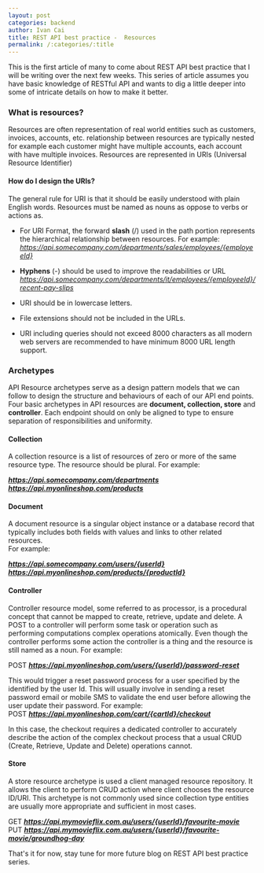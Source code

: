 ```yaml
---
layout: post
categories: backend
author: Ivan Cai
title: REST API best practice -  Resources
permalink: /:categories/:title
---
```


This is the first article of many to come about REST API best practice that I will be writing over the next few weeks. This series of article assumes you have basic knowledge of RESTful API and wants to dig a little deeper into some of intricate details on how to make it better.  

### What is resources?

Resources are often representation of real world entities such as customers, invoices, accounts, etc. relationship between resources are typically nested for example each customer might have multiple accounts, each account with have multiple invoices.  Resources are represented in URIs (Universal Resource Identifier)

#### How do I design the URIs?
 
The general rule for URI is that it should be easily understood with plain English words. Resources must be named as nouns as oppose to verbs or actions as. 
*	For URI Format, the forward **slash** (/) used in the path portion represents the hierarchical relationship between resources. For example: 
*https://api.somecompany.com/departments/sales/employees/{employeeId}*

*	**Hyphens** (-) should be used to improve the readabilities or URL
*https://api.somecompany.com/departments/it/employees/{employeeId}/recent-pay-slips* 

*	URI should be in lowercase letters. 

*	File extensions should not be included in the URLs. 

*	URI including queries should not exceed 8000 characters as all modern web servers are recommended to have minimum 8000 URL length support.  


### Archetypes 

API Resource archetypes serve as a design pattern models that we can follow to design the structure and behaviours of each of our API end points. 
Four basic archetypes in API resources are **document, collection, store** and **controller**.
Each endpoint should on only be aligned to type to ensure separation of responsibilities and uniformity.

#### Collection

A collection resource is a list of resources of zero or more of the same resource type. The resource should be plural. For example:  

***https://api.somecompany.com/departments***  
***https://api.myonlineshop.com/products***

#### Document
A document resource is a singular object instance or a database record that typically includes both fields with values and links to other related resources.   
For example:  

***https://api.somecompany.com/users/{userId}***  
***https://api.myonlineshop.com/products/{productId}*** 

#### Controller 
Controller resource model, some referred to as processor,  is a procedural concept that cannot be mapped to create, retrieve, update and delete. A POST to a controller will perform some task or operation such as performing computations complex operations atomically.   Even though the controller performs some action the controller is a thing and the resource is still named as a noun. For example:

POST  ***https://api.myonlineshop.com/users/{userId}/password-reset***

This would trigger a reset password process for a user specified by the identified by the user Id. This will usually involve in sending a reset password email or mobile SMS to validate the end user before allowing the user update their password.   For example:   
POST ***https://api.myonlineshop.com/cart/{cartId}/checkout***

In this case, the checkout requires a dedicated controller to accurately describe the action of the complex checkout process that a usual CRUD (Create, Retrieve, Update and Delete) operations cannot.

#### Store
A store resource archetype is used a client managed resource repository. It allows the client to perform CRUD action where client chooses the resource ID/URI. This archetype is not commonly used since collection type entities are usually more appropriate and sufficient in most cases.  
 
GET ***https://api.mymovieflix.com.au/users/{userId}/favourite-movie***  
PUT ***https://api.mymovieflix.com.au/users/{userId}/favourite-movie/groundhog-day***   

That's it for now, stay tune for more future blog on REST API best practice series.  